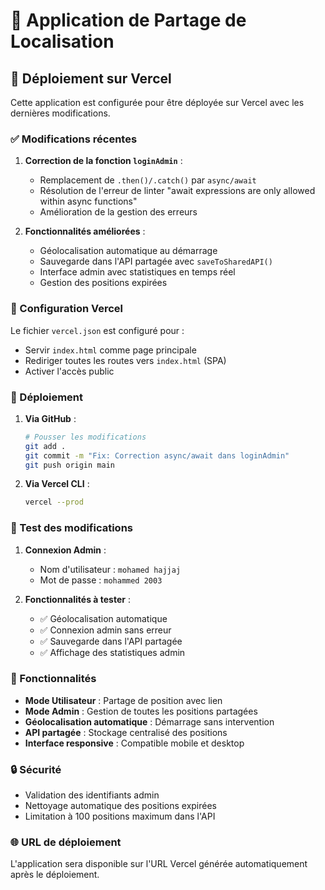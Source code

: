 # 📍 Application de Partage de Localisation

## 🚀 Déploiement sur Vercel

Cette application est configurée pour être déployée sur Vercel avec les dernières modifications.

### ✅ Modifications récentes

1. **Correction de la fonction `loginAdmin`** :
   - Remplacement de `.then()/.catch()` par `async/await`
   - Résolution de l'erreur de linter "await expressions are only allowed within async functions"
   - Amélioration de la gestion des erreurs

2. **Fonctionnalités améliorées** :
   - Géolocalisation automatique au démarrage
   - Sauvegarde dans l'API partagée avec `saveToSharedAPI()`
   - Interface admin avec statistiques en temps réel
   - Gestion des positions expirées

### 🔧 Configuration Vercel

Le fichier `vercel.json` est configuré pour :
- Servir `index.html` comme page principale
- Rediriger toutes les routes vers `index.html` (SPA)
- Activer l'accès public

### 🚀 Déploiement

1. **Via GitHub** :
   ```bash
   # Pousser les modifications
   git add .
   git commit -m "Fix: Correction async/await dans loginAdmin"
   git push origin main
   ```

2. **Via Vercel CLI** :
   ```bash
   vercel --prod
   ```

### 🧪 Test des modifications

1. **Connexion Admin** :
   - Nom d'utilisateur : `mohamed hajjaj`
   - Mot de passe : `mohammed 2003`

2. **Fonctionnalités à tester** :
   - ✅ Géolocalisation automatique
   - ✅ Connexion admin sans erreur
   - ✅ Sauvegarde dans l'API partagée
   - ✅ Affichage des statistiques admin

### 📱 Fonctionnalités

- **Mode Utilisateur** : Partage de position avec lien
- **Mode Admin** : Gestion de toutes les positions partagées
- **Géolocalisation automatique** : Démarrage sans intervention
- **API partagée** : Stockage centralisé des positions
- **Interface responsive** : Compatible mobile et desktop

### 🔒 Sécurité

- Validation des identifiants admin
- Nettoyage automatique des positions expirées
- Limitation à 100 positions maximum dans l'API

### 🌐 URL de déploiement

L'application sera disponible sur l'URL Vercel générée automatiquement après le déploiement.
